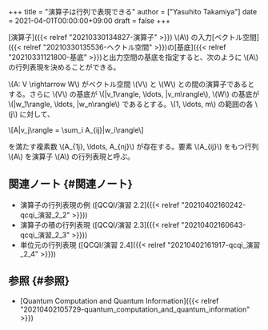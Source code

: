 +++
title = "演算子は行列で表現できる"
author = ["Yasuhito Takamiya"]
date = 2021-04-01T00:00:00+09:00
draft = false
+++

[演算子]({{< relref "20210330134827-演算子" >}}) \\(A\\) の入力[ベクトル空間]({{< relref "20210330135536-ヘクトル空間" >}})の[基底]({{< relref "20210331121800-基底" >}})と出力空間の基底を指定すると、次のように \\(A\\) の行列表現を決めることができる。

\\(A: V \rightarrow W\\) がベクトル空間 \\(V\\) と \\(W\\) との間の演算子であるとする。さらに \\(V\\) の基底が \\(|v\_1\rangle, \ldots, |v\_m\rangle\\), \\(W\\) の基底が \\(|w\_1\rangle, \ldots, |w\_n\rangle\\) であるとする。\\(1, \ldots, m\\) の範囲の各 \\(j\\) に対して、

\\[A|v\_j\rangle = \sum\_i A\_{ij}|w\_i\rangle\\]

を満たす複素数 \\(A\_{1j}, \ldots, A\_{nj}\\) が存在する。要素 \\(A\_{ij}\\) をもつ行列 \\(A\\) を演算子 \\(A\\) の行列表現と呼ぶ。


## 関連ノート {#関連ノート}

-   演算子の行列表現の例 ([QCQI/演習 2.2]({{< relref "20210402160242-qcqi_演習_2_2" >}}))
-   演算子の積の行列表現 ([QCQI/演習 2.3]({{< relref "20210402160643-qcqi_演習_2_3" >}}))
-   単位元の行列表現 ([QCQI/演習 2.4]({{< relref "20210402161917-qcqi_演習_2_4" >}}))


## 参照 {#参照}

-   [Quantum Computation and Quantum Information]({{< relref "20210402105729-quantum_computation_and_quantum_information" >}})
